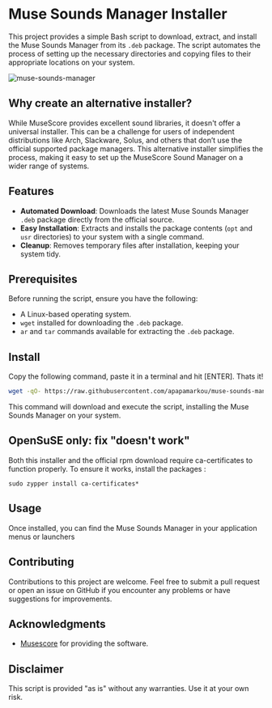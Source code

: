 # Muse Sounds Manager Installer

This project provides a simple Bash script to download, extract, and install the Muse Sounds Manager from its `.deb` package. The script automates the process of setting up the necessary directories and copying files to their appropriate locations on your system.

![muse-sounds-manager](https://github.com/user-attachments/assets/2452b9db-bc30-40c2-9070-423898e778ac)


## Why create an alternative installer?

While MuseScore provides excellent sound libraries, it doesn't offer a universal installer. This can be a challenge for users of independent distributions like Arch, Slackware, Solus, and others that don’t use the official supported package managers. This alternative installer simplifies the process, making it easy to set up the MuseScore Sound Manager on a wider range of systems.

## Features

- **Automated Download**: Downloads the latest Muse Sounds Manager `.deb` package directly from the official source.
- **Easy Installation**: Extracts and installs the package contents (`opt` and `usr` directories) to your system with a single command.
- **Cleanup**: Removes temporary files after installation, keeping your system tidy.

## Prerequisites

Before running the script, ensure you have the following:

- A Linux-based operating system.
- `wget` installed for downloading the `.deb` package.
- `ar` and `tar` commands available for extracting the `.deb` package.

## Install

Copy the following command, paste it in a terminal and hit [ENTER]. Thats it!

```bash
wget -qO- https://raw.githubusercontent.com/apapamarkou/muse-sounds-manager-generic-installer/main/install_muse_sounds_manager.sh | bash
```

This command will download and execute the script, installing the Muse Sounds Manager on your system.

## OpenSuSE only: fix "doesn't work"

Both this installer and the official rpm download require ca-certificates to function properly. To ensure it works, install the packages :

```
sudo zypper install ca-certificates*
```

## Usage

Once installed, you can find the Muse Sounds Manager in your application menus or launchers

## Contributing

Contributions to this project are welcome. Feel free to submit a pull request or open an issue on GitHub if you encounter any problems or have suggestions for improvements.

## Acknowledgments

- [Musescore](https://musescore.org/) for providing the software.

## Disclaimer

This script is provided "as is" without any warranties. Use it at your own risk.

